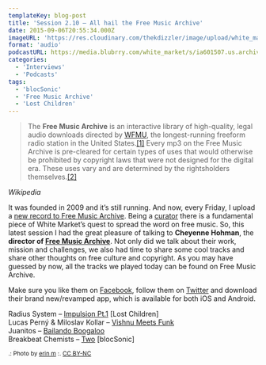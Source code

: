 ```yaml
---
templateKey: blog-post
title: 'Session 2.10 – All hail the Free Music Archive'
date: 2015-09-06T20:55:34.000Z
imageURL: 'https://res.cloudinary.com/thekdizzler/image/upload/white_market/2015/09/CC-BY-NC-2009-in-music-FMA-by-erin-m-e1441146727804.jpg'
format: 'audio'
podcastURL: https://media.blubrry.com/white_market/s/ia601507.us.archive.org/22/items/WhiteMarket20150906/WhiteMarket_20150906.mp3
categories:
  - 'Interviews'
  - 'Podcasts'
tags:
  - 'blocSonic'
  - 'Free Music Archive'
  - 'Lost Children'
---
```


> The **Free Music Archive** is an interactive library of high-quality, legal audio downloads directed by [WFMU](https://en.wikipedia.org/wiki/WFMU), the longest-running freeform radio station in the United States.[\[1\]](https://en.wikipedia.org/wiki/Free_Music_Archive#cite_note-1) Every mp3 on the Free Music Archive is pre-cleared for certain types of uses that would otherwise be prohibited by copyright laws that were not designed for the digital era. These uses vary and are determined by the rightsholders themselves.[\[2\]](https://en.wikipedia.org/wiki/Free_Music_Archive#cite_note-2)

<cite>Wikipedia</cite>

It was founded in 2009 and it’s still running. And now, every Friday, I upload a [new record to Free Music Archive](http://www.whitemarketpodcast.co.uk/free-music-archive-collection/). Being a [curator](http://freemusicarchive.org/curator/programamarcabranca/) there is a fundamental piece of White Market’s quest to spread the word on free music. So, this latest session I had the great pleasure of talking to **Cheyenne Hohman**, the **director of [Free Music Archive](http://freemusicarchive.org)**. Not only did we talk about their work, mission and challenges, we also had time to share some cool tracks and share other thoughts on free culture and copyright. As you may have guessed by now, all the tracks we played today can be found on Free Music Archive.

Make sure you like them on [Facebook](https://www.facebook.com/freemusicarchive), follow them on [Twitter](https://twitter.com/freemusicarchiv) and download their brand new/revamped app, which is available for both iOS and Android.

Radius System – [Impulsion Pt.1](http://freemusicarchive.org/music/Radius_System/Escape__Restart) \[Lost Children\]  
Lucas Perný & Miloslav Kollar – [Vishnu Meets Funk](http://freemusicarchive.org/music/Lucas_Perny__Miloslav_Kollar/Theatrum_Mundi/)  
Juanitos – [Bailando Boogaloo](http://freemusicarchive.org/music/Juanitos/Welcome_in_the_House_of_FUN/)  
Breakbeat Chemists – [Two](http://freemusicarchive.org/music/BreakBeat_Chemists/BreakBeat_Chemists_I/) \[blocSonic\]

<small>.: Photo by [erin m](https://www.flickr.com/photos/erin_m/4226405549/) :. [CC BY-NC](https://creativecommons.org/licenses/by-nc/2.0/)</small>
